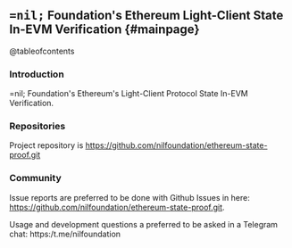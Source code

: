 ## <span style='font-family: monospace'>=nil;</span> Foundation's Ethereum Light-Client State In-EVM Verification {#mainpage}

@tableofcontents

### Introduction

=nil; Foundation's Ethereum's Light-Client Protocol State In-EVM Verification.

### Repositories 

Project repository is https://github.com/nilfoundation/ethereum-state-proof.git

### Community

Issue reports are preferred to be done with Github Issues in here:
https://github.com/nilfoundation/ethereum-state-proof.git.

Usage and development questions a preferred to be asked in a Telegram chat: https:/t.me/nilfoundation